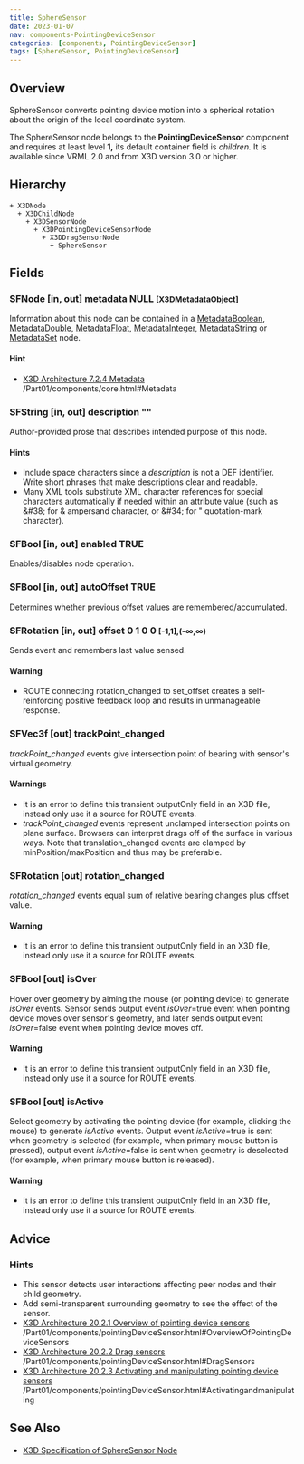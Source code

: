 ```yaml
---
title: SphereSensor
date: 2023-01-07
nav: components-PointingDeviceSensor
categories: [components, PointingDeviceSensor]
tags: [SphereSensor, PointingDeviceSensor]
---
```

<style>
.post h3 {
  word-spacing: 0.2em;
}
</style>

## Overview

SphereSensor converts pointing device motion into a spherical rotation about the origin of the local coordinate system.

The SphereSensor node belongs to the **PointingDeviceSensor** component and requires at least level **1,** its default container field is *children.* It is available since VRML 2.0 and from X3D version 3.0 or higher.

## Hierarchy

```
+ X3DNode
  + X3DChildNode
    + X3DSensorNode
      + X3DPointingDeviceSensorNode
        + X3DDragSensorNode
          + SphereSensor
```

## Fields

### SFNode [in, out] **metadata** NULL <small>[X3DMetadataObject]</small>

Information about this node can be contained in a [MetadataBoolean](/x_ite/components/core/metadataboolean/), [MetadataDouble](/x_ite/components/core/metadatadouble/), [MetadataFloat](/x_ite/components/core/metadatafloat/), [MetadataInteger](/x_ite/components/core/metadatainteger/), [MetadataString](/x_ite/components/core/metadatastring/) or [MetadataSet](/x_ite/components/core/metadataset/) node.

#### Hint

- [X3D Architecture 7.2.4 Metadata](https://www.web3d.org/specifications/X3Dv4/ISO-IEC19775-1v4-IS) /Part01/components/core.html#Metadata

### SFString [in, out] **description** ""

Author-provided prose that describes intended purpose of this node.

#### Hints

- Include space characters since a *description* is not a DEF identifier. Write short phrases that make descriptions clear and readable.
- Many XML tools substitute XML character references for special characters automatically if needed within an attribute value (such as &amp;#38; for &amp; ampersand character, or &amp;#34; for " quotation-mark character).

### SFBool [in, out] **enabled** TRUE

Enables/disables node operation.

### SFBool [in, out] **autoOffset** TRUE

Determines whether previous offset values are remembered/accumulated.

### SFRotation [in, out] **offset** 0 1 0 0 <small>[-1,1],(-∞,∞)</small>

Sends event and remembers last value sensed.

#### Warning

- ROUTE connecting rotation_changed to set_offset creates a self-reinforcing positive feedback loop and results in unmanageable response.

### SFVec3f [out] **trackPoint_changed**

*trackPoint_changed* events give intersection point of bearing with sensor's virtual geometry.

#### Warnings

- It is an error to define this transient outputOnly field in an X3D file, instead only use it a source for ROUTE events.
- *trackPoint_changed* events represent unclamped intersection points on plane surface. Browsers can interpret drags off of the surface in various ways. Note that translation_changed events are clamped by minPosition/maxPosition and thus may be preferable.

### SFRotation [out] **rotation_changed**

*rotation_changed* events equal sum of relative bearing changes plus offset value.

#### Warning

- It is an error to define this transient outputOnly field in an X3D file, instead only use it a source for ROUTE events.

### SFBool [out] **isOver**

Hover over geometry by aiming the mouse (or pointing device) to generate *isOver* events. Sensor sends output event *isOver*=true event when pointing device moves over sensor's geometry, and later sends output event *isOver*=false event when pointing device moves off.

#### Warning

- It is an error to define this transient outputOnly field in an X3D file, instead only use it a source for ROUTE events.

### SFBool [out] **isActive**

Select geometry by activating the pointing device (for example, clicking the mouse) to generate *isActive* events. Output event *isActive*=true is sent when geometry is selected (for example, when primary mouse button is pressed), output event *isActive*=false is sent when geometry is deselected (for example, when primary mouse button is released).

#### Warning

- It is an error to define this transient outputOnly field in an X3D file, instead only use it a source for ROUTE events.

## Advice

### Hints

- This sensor detects user interactions affecting peer nodes and their child geometry.
- Add semi-transparent surrounding geometry to see the effect of the sensor.
- [X3D Architecture 20.2.1 Overview of pointing device sensors](https://www.web3d.org/specifications/X3Dv4/ISO-IEC19775-1v4-IS) /Part01/components/pointingDeviceSensor.html#OverviewOfPointingDeviceSensors
- [X3D Architecture 20.2.2 Drag sensors](https://www.web3d.org/specifications/X3Dv4/ISO-IEC19775-1v4-IS) /Part01/components/pointingDeviceSensor.html#DragSensors
- [X3D Architecture 20.2.3 Activating and manipulating pointing device sensors](https://www.web3d.org/specifications/X3Dv4/ISO-IEC19775-1v4-IS) /Part01/components/pointingDeviceSensor.html#Activatingandmanipulating

## See Also

- [X3D Specification of SphereSensor Node](https://www.web3d.org/documents/specifications/19775-1/V4.0/Part01/components/pointingDeviceSensor.html#SphereSensor)
